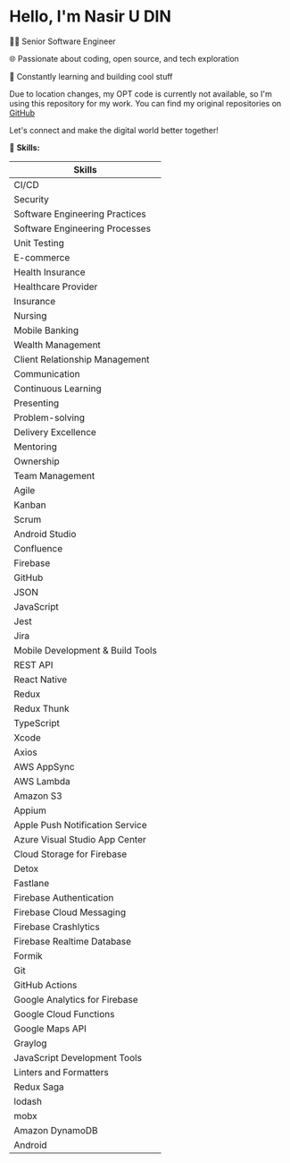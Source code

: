 # Hello, I'm Nasir U DIN

 👨‍💻 Senior Software Engineer

 🌐 Passionate about coding, open source, and tech exploration

 🚀 Constantly learning and building cool stuff

Due to location changes, my OPT code is currently not available, so I'm using this repository for my work. You can find my original repositories on [GitHub](https://github.com/naxir)

Let's connect and make the digital world better together!

💼 **Skills:**

| Skills |
|--------|
| CI/CD |
| Security |
| Software Engineering Practices |
| Software Engineering Processes |
| Unit Testing |
| E-commerce |
| Health Insurance |
| Healthcare Provider |
| Insurance |
| Nursing |
| Mobile Banking |
| Wealth Management |
| Client Relationship Management |
| Communication |
| Continuous Learning |
| Presenting |
| Problem-solving |
| Delivery Excellence |
| Mentoring |
| Ownership |
| Team Management |
| Agile |
| Kanban |
| Scrum |
| Android Studio |
| Confluence |
| Firebase |
| GitHub |
| JSON |
| JavaScript |
| Jest |
| Jira |
| Mobile Development & Build Tools |
| REST API |
| React Native |
| Redux |
| Redux Thunk |
| TypeScript |
| Xcode |
| Axios |
| AWS AppSync |
| AWS Lambda |
| Amazon S3 |
| Appium |
| Apple Push Notification Service |
| Azure Visual Studio App Center |
| Cloud Storage for Firebase |
| Detox |
| Fastlane |
| Firebase Authentication |
| Firebase Cloud Messaging |
| Firebase Crashlytics |
| Firebase Realtime Database |
| Formik |
| Git |
| GitHub Actions |
| Google Analytics for Firebase |
| Google Cloud Functions |
| Google Maps API |
| Graylog |
| JavaScript Development Tools |
| Linters and Formatters |
| Redux Saga |
| lodash |
| mobx |
| Amazon DynamoDB |
| Android |
